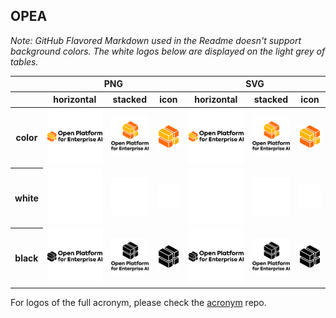 ## OPEA 

*Note: GitHub Flavored Markdown used in the Readme doesn't support background colors. The white logos below are displayed on the light grey of tables.*

<table class="logos-table">
	<thead>
		<tr>
			<th></th>
			<th colspan="3">PNG</th>
			<th colspan="3">SVG</th>
		</tr>
		<tr>
			<th></th>
			<th>horizontal</th>
			<th>stacked</th>
			<th>icon</th>
			<th>horizontal</th>
			<th>stacked</th>
			<th>icon</th>
		</tr>
	</thead>	
    <tbody>
		<tr>
			<th>color</th>
			<td><a href="horizontal/color/opea-horizontal-color.png" download><img src="horizontal/color/OPEA-horizontal-color.png" width="200"></a></td>
			<td><a href="stacked/color/OPEA-stacked-color.png" download><img src="stacked/color/OPEA-stacked-color.png" width="95"></a></td>
			<td><a href="icon/color/OPEA-icon-color.png" download><img src="icon/color/OPEA-icon-color.png" width="75"></a></td>
			<td><a href="horizontal/color/OPEA-horizontal-color.svg" download><img src="horizontal/color/OPEA-horizontal-color.svg" width="200"></a></td>
			<td><a href="stacked/color/OPEA-stacked-color.svg" download><img src="stacked/color/OPEA-stacked-color.svg" width="95"></a></td>
			<td><a href="icon/color/OPEA-icon-color.png" download><img src="icon/color/OPEA-icon-color.png" width="75"></a></td>
		</tr>
		<tr>
			<th>white</th>
			<td><a href="horizontal/white/OPEA-horizontal-white.png" download><img src="horizontal/white/OPEA-horizontal-white.png" width="200"></a></td>
			<td><a href="stacked/white/OPEA-stacked-white.png" download><img src="stacked/white/OPEA-stacked-white.png" width="95"></a></td>
			<td><a href="icon/white/OPEA-icon-white.png" download><img src="icon/white/OPEA-icon-white.png" width="75"></a></td>
			<td><a href="horizontal/white/OPEA-horizontal-white.svg" download><img src="horizontal/white/OPEA-horizontal-white.svg" width="200"></a></td>
			<td><a href="stacked/white/OPEA-stacked-white.svg" download><img src="stacked/white/OPEA-stacked-white.svg" width="95"></a></td>
			<td><a href="icon/white/OPEA-icon-white.svg" download><img src="icon/white/OPEA-icon-white.svg" width="75"></a></td>
		</tr>
		<tr>
			<th>black</th>
			<td><a href="horizontal/black/OPEA-horizontal-black.png" download><img src="horizontal/black/OPEA-horizontal-black.png" width="200"></a></td>
			<td><a href="stacked/black/OPEA-stacked-black.png" download><img src="stacked/black/OPEA-stacked-black.png" width="95"></a></td>
			<td><a href="icon/black/OPEA-icon-black.png" download><img src="icon/black/OPEA-icon-black.png" width="75"></a></td>
			<td><a href="horizontal/black/OPEA-horizontal-black.svg" download><img src="horizontal/black/OPEA-horizontal-black.svg" width="200"></a></td>
			<td><a href="stacked/black/OPEA-stacked-black.svg" download><img src="stacked/black/OPEA-stacked-black.svg" width="95"></a></td>
			<td><a href="icon/black/OPEA-icon-black.svg" download><img src="icon/black/OPEA-icon-black.svg" width="75"></a></td>
		</tr>
	</tbody>	
</table>

For logos of the full acronym, please check the [acronym](acronym/) repo.
